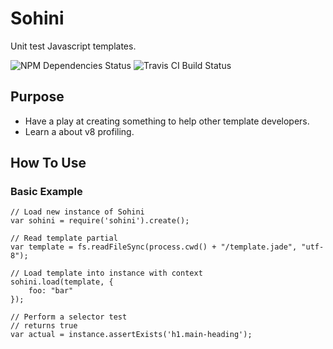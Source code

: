 # Sohini

Unit test Javascript templates.

![NPM Dependencies Status](https://david-dm.org/babignano/sohini.svg "NPM Dependencies Status")
![Travis CI Build Status](https://api.travis-ci.org/babignano/sohini.svg "Travis CI Build Status")

## Purpose

- Have a play at creating something to help other template developers.
- Learn a about v8 profiling.

## How To Use

### Basic Example

	// Load new instance of Sohini
	var sohini = require('sohini').create();

	// Read template partial
	var template = fs.readFileSync(process.cwd() + "/template.jade", "utf-8");

	// Load template into instance with context
	sohini.load(template, {
		foo: "bar"
	});

	// Perform a selector test
	// returns true
	var actual = instance.assertExists('h1.main-heading'); 



